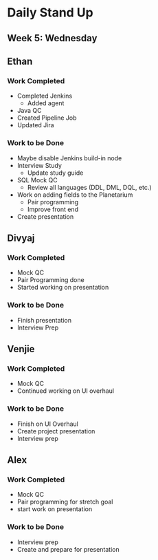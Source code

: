# Daily Stand Up
## Week 5: Wednesday

## Ethan

### Work Completed

- Completed Jenkins
  - Added agent
- Java QC
- Created Pipeline Job
- Updated Jira

### Work to be Done

- Maybe disable Jenkins build-in node
- Interview Study
  - Update study guide
- SQL Mock QC
  - Review all languages (DDL, DML, DQL, etc.)
- Work on adding fields to the Planetarium
  - Pair programming
  - Improve front end
- Create presentation

## Divyaj

### Work Completed

- Mock QC
- Pair Programming done
- Started working on presentation 

### Work to be Done

- Finish presentation
- Interview Prep

## Venjie

### Work Completed

- Mock QC
- Continued working on UI overhaul

### Work to be Done

- Finish on UI Overhaul
- Create project presentation
- Interview prep

## Alex

### Work Completed
- Mock QC
- Pair programming for stretch goal
- start work on presentation

### Work to be Done
- Interview prep
- Create and prepare for presentation
